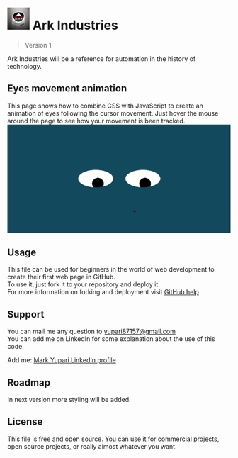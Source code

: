 <h1><img src="./images/logo12.jpg" alt="personal logo" width=50> Ark Industries</h1>

> Version 1

Ark Industries will be a reference for automation in the history of technology.

## Eyes movement animation

This page shows how to combine CSS with JavaScript to create an animation of eyes following the cursor movement. Just hover the mouse around the page to see how your movement is been tracked.  
<img src="./images/eyes.png" alt="Screenshot of eyes movement page">

## Usage

This file can be used for beginners in the world of web development to create their first web page in GitHub.  
To use it, just fork it to your repository and deploy it.  
For more information on forking and deployment visit <a href="https://docs.github.com/en">GitHub help</a>

## Support

You can mail me any question to yupari87157@gmail.com  
You can add me on LinkedIn for some explanation about the use of this code.  
<p>Add me: <a href="https://www.linkedin.com/in/markyupariruiz/" target="_blank">Mark Yupari LinkedIn profile</a></p>

## Roadmap

In next version more styling will be added.

## License

This file is free and open source. You can use it for commercial projects, open source projects, or really almost whatever you want.
